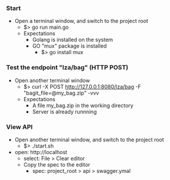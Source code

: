 ### Start
* Open a terminal window, and switch to the project root
    * $> go run main.go
    * Expectations
        * Golang is installed on the system
        * GO "mux" package is installed
            * $> go install mux
### Test the endpoint "lza/bag" (HTTP POST) 
* Open another terminal window
    * $> curl -X POST http://127.0.0.1:8080/lza/bag -F "bagit_file=@my_bag.zip" -vvv
    * Expectations
        * A file my_bag.zip in the working directory
        * Server is already runnning
### View API
* Open another terminal window, and switch to the project root
    * $> ./start.sh
* open: http://localhost
    * select: File > Clear editor
    * Copy the spec to the editor 
        * spec: project_root > api > swagger.ymal
    

    
